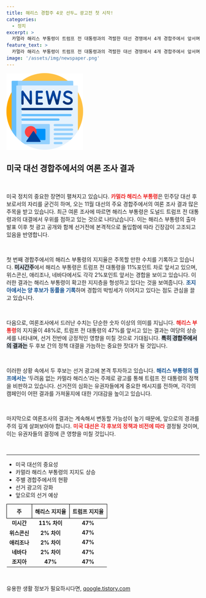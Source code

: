 ```yaml
---
title: 해리스 경합주 4곳 선두… 광고전 첫 시작!
categories:
  - 정치
excerpt: >
  카멀라 해리스 부통령이 트럼프 전 대통령과의 격렬한 대선 경쟁에서 4개 경합주에서 앞서며 상승세를 보이고 있다. 본격적인 선거전이 시작되면서 양측의 광고가 격화되고 있는 상황, 누가 최종 승리할 것인가? 클릭해서 확인하세요!
feature_text: >
  카멀라 해리스 부통령이 트럼프 전 대통령과의 격렬한 대선 경쟁에서 4개 경합주에서 앞서며 상승세를 보이고 있다. 본격적인 선거전이 시작되면서 양측의 광고가 격화되고 있는 상황, 누가 최종 승리할 것인가? 클릭해서 확인하세요!
image: '/assets/img/newspaper.png'
---
```


<p><img src="/assets/img/newspaper.png" alt="kimp 속보" /></p>

<h2 data-ke-size="size26">미국 대선 경합주에서의 여론 조사 결과</h2>

<p data-ke-size="size16">&nbsp;</p>

<p>미국 정치의 중요한 장면이 펼쳐지고 있습니다. <b><span style="color: #ee2323;">카멀라 해리스 부통령</span></b>은 민주당 대선 후보로서의 자리를 굳건히 하며, 오는 11월 대선의 주요 경합주에서의 여론 조사 결과 많은 주목을 받고 있습니다. 최근 여론 조사에 따르면 해리스 부통령은 도널드 트럼프 전 대통령과의 대결에서 우위를 점하고 있는 것으로 나타났습니다. 이는 해리스 부통령의 출마 발표 이후 첫 광고 공개와 함께 선거전에 본격적으로 돌입함에 따라 긴장감이 고조되고 있음을 반영합니다. </p>

<p data-ke-size="size16">&nbsp;</p>

<p>첫 번째 경합주에서의 해리스 부통령의 지지율은 주목할 만한 수치를 기록하고 있습니다. <b><span style="background-color: #21538527;">미시간주</span></b>에서 해리스 부통령은 트럼프 전 대통령을 11%포인트 차로 앞서고 있으며, 위스콘신, 애리조나, 네바다에서도 각각 2%포인트 앞서는 경합을 보이고 있습니다. 이러한 결과는 해리스 부통령이 확고한 지지층을 형성하고 있다는 것을 보여줍니다. <b><span style="color: #1a5490;">조지아에서는 양 후보가 동률을 기록</span></b>하며 경합의 박빙세가 이어지고 있다는 점도 관심을 끌고 있습니다. </p>

<p data-ke-size="size16">&nbsp;</p>

<p>다음으로, 여론조사에서 드러난 수치는 단순한 숫자 이상의 의미를 지닙니다. <b><span style="color: #ee2323;">해리스 부통령</span></b>의 지지율이 48%로, 트럼프 전 대통령의 47%를 앞서고 있는 결과는 여당의 상승세를 나타내며, 선거 전반에 긍정적인 영향을 미칠 것으로 기대됩니다. <b><span style="background-color: #21538527;">특히 경합주에서의 결과는</span></b> 두 후보 간의 정책 대결을 가늠하는 중요한 잣대가 될 것입니다. </p>

<p data-ke-size="size16">&nbsp;</p>

<p>이러한 상황 속에서 두 후보는 선거 광고에 본격 투자하고 있습니다. <b><span style="color: #1a5490;">해리스 부통령의 캠프에서는</span></b> ‘두려움 없는 카멀라 해리스’라는 주제로 광고를 통해 트럼프 전 대통령의 정책을 비판하고 있습니다. 선거전의 심화는 유권자들에게 중요한 메시지를 전하며, 각각의 캠페인이 어떤 결과를 가져올지에 대한 기대감을 높이고 있습니다. </p>

<p data-ke-size="size16">&nbsp;</p>

<p>마지막으로 여론조사의 결과는 계속해서 변동할 가능성이 높기 때문에, 앞으로의 경과를 주의 깊게 살펴보아야 합니다. <b><span style="color: #ee2323;">미국 대선은 각 후보의 정책과 비전에 따라</span></b> 결정될 것이며, 이는 유권자들의 결정에 큰 영향을 미칠 것입니다. </p>

<p data-ke-size="size16">&nbsp;</p>

<hr />

<ul>
    <li>미국 대선의 중요성</li>
    <li>카멀라 해리스 부통령의 지지도 상승</li>
    <li>주별 경합주에서의 현황</li>
    <li>선거 광고의 강화</li>
    <li>앞으로의 선거 예상</li>
</ul>

<table style="width:100%; border-collapse: collapse;">
    <tr>
        <th style="border: 1px solid #000; padding: 8px;">주</th>
        <th style="border: 1px solid #000; padding: 8px;">해리스 지지율</th>
        <th style="border: 1px solid #000; padding: 8px;">트럼프 지지율</th>
    </tr>
    <tr>
        <td style="text-align: center; height: 17px;"><b>미시간</b></td>
        <td style="text-align: center; height: 17px;"><b>11% 차이</b></td>
        <td style="text-align: center; height: 17px;"><b>47%</b></td>
    </tr>
    <tr>
        <td style="text-align: center; height: 17px;"><b>위스콘신</b></td>
        <td style="text-align: center; height: 17px;"><b>2% 차이</b></td>
        <td style="text-align: center; height: 17px;"><b>47%</b></td>
    </tr>
    <tr>
        <td style="text-align: center; height: 17px;"><b>애리조나</b></td>
        <td style="text-align: center; height: 17px;"><b>2% 차이</b></td>
        <td style="text-align: center; height: 17px;"><b>47%</b></td>
    </tr>
    <tr>
        <td style="text-align: center; height: 17px;"><b>네바다</b></td>
        <td style="text-align: center; height: 17px;"><b>2% 차이</b></td>
        <td style="text-align: center; height: 17px;"><b>47%</b></td>
    </tr>
    <tr>
        <td style="text-align: center; height: 17px;"><b>조지아</b></td>
        <td style="text-align: center; height: 17px;"><b>47%</b></td>
        <td style="text-align: center; height: 17px;"><b>47%</b></td>
    </tr>
</table>

<p data-ke-size="size16">&nbsp;</p>
유용한 생활 정보가 필요하시다면, <a href="https://qoogle.tistory.com" rel="dofollow">qoogle.tistory.com</a>


